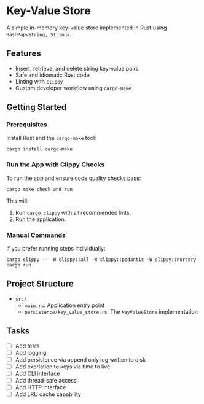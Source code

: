 # Key-Value Store

A simple in-memory key-value store implemented in Rust using `HashMap<String, String>`.

## Features

- Insert, retrieve, and delete string key-value pairs
- Safe and idiomatic Rust code
- Linting with `clippy`
- Custom developer workflow using `cargo-make`

## Getting Started

### Prerequisites

Install Rust and the `cargo-make` tool:

    cargo install cargo-make

### Run the App with Clippy Checks

To run the app and ensure code quality checks pass:

    cargo make check_and_run

This will:
1. Run `cargo clippy` with all recommended lints.
2. Run the application.

### Manual Commands

If you prefer running steps individually:

    cargo clippy -- -W clippy::all -W clippy::pedantic -W clippy::nursery
    cargo run

## Project Structure

- `src/`
  - `main.rs`: Application entry point
  - `persistence/key_value_store.rs`: The `KeyValueStore` implementation

## Tasks
- [ ] Add tests
- [ ] Add logging
- [ ] Add persistence via append only log written to disk
- [ ] Add expriation to keys via time to live
- [ ] Add CLI interface
- [ ] Add thread-safe access
- [ ] Add HTTP interface
- [ ] Add LRU cache capability